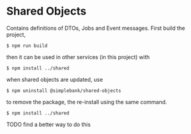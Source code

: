 # Shared Objects
Contains definitions of DTOs, Jobs and Event messages. First build the project,
```shell
$ npm run build
```
then it can be used in other services (in this project) with
```shell
$ npm install ../shared
```

when shared objects are updated, use
```shell
$ npm uninstall @simplebank/shared-objects
```
to remove the package, the re-install using the same command.
```shell
$ npm install ../shared
```
TODO find a better way to do this
